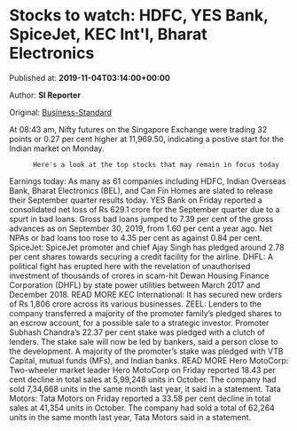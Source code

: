 
# Stocks to watch: HDFC, YES Bank, SpiceJet, KEC Int'l, Bharat Electronics

Published at: **2019-11-04T03:14:00+00:00**

Author: **SI Reporter**

Original: [Business-Standard](https://www.business-standard.com/article/markets/stocks-to-watch-hdfc-yes-bank-spicejet-kec-int-l-bharat-electronics-119110400093_1.html)

At 08:43 am, Nifty futures on the Singapore Exchange were trading 32 points or 0.27 per cent higher at 11,969.50, indicating a postive start for the Indian market on Monday.

        
          Here's a look at the top stocks that may remain in focus today
        
      
Earnings today: As many as 61 companies including HDFC, Indian Overseas Bank, Bharat Electronics (BEL), and Can Fin Homes are slated to release their September quarter results today.
YES Bank on Friday reported a consolidated net loss of Rs 629.1 crore for the September quarter due to a spurt in bad loans. Gross bad loans jumped to 7.39 per cent of the gross advances as on September 30, 2019, from 1.60 per cent a year ago. Net NPAs or bad loans too rose to 4.35 per cent as against 0.84 per cent.
SpiceJet: SpiceJet promoter and chief Ajay Singh has pledged around 2.78 per cent shares towards securing a credit facility for the airline.
DHFL: A political fight has erupted here with the revelation of unauthorised investment of thousands of crores in scam-hit Dewan Housing Finance Corporation (DHFL) by state power utilities between March 2017 and December 2018. READ MORE
KEC International: It has secured new orders of Rs 1,806 crore across its various businesses.
ZEEL: Lenders to the company transferred a majority of the promoter family’s pledged shares to an escrow account, for a possible sale to a strategic investor. Promoter Subhash Chandra’s 22.37 per cent stake was pledged with a clutch of lenders. The stake sale will now be led by bankers, said a person close to the development. A majority of the promoter’s stake was pledged with VTB Capital, mutual funds (MFs), and Indian banks. READ MORE
Hero MotoCorp: Two-wheeler market leader Hero MotoCorp on Friday reported 18.43 per cent decline in total sales at 5,99,248 units in October. The company had sold 7,34,668 units in the same month last year, it said in a statement.
Tata Motors: Tata Motors on Friday reported a 33.58 per cent decline in total sales at 41,354 units in October. The company had sold a total of 62,264 units in the same month last year, Tata Motors said in a statement.
